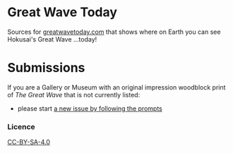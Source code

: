 # Great Wave Today
Sources for [greatwavetoday.com](https://greatwavetoday.com) that shows where on Earth you can see Hokusai's Great Wave ...today!

# Submissions

If you are a Gallery or Museum with an original impression woodblock print of _The Great Wave_ that is not currently listed:
- please start [a new issue by following the prompts](https://github.com/gingerbeardman/greatwavetoday/issues/new/choose)

### Licence

[CC-BY-SA-4.0](LICENSE.md)
